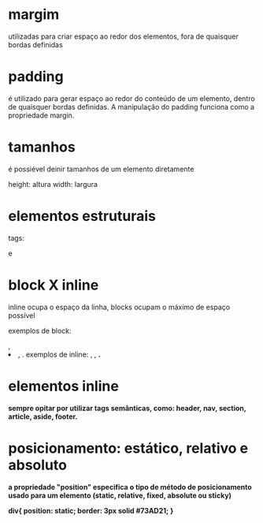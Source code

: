 # margim

utilizadas para criar espaço ao redor dos elementos, fora de quaisquer bordas definidas

# padding

é utilizado para gerar espaço ao redor do conteúdo de um elemento, dentro de quaisquer bordas definidas. A manipulação do padding funciona como a propriedade margin.

# tamanhos

é possiével deinir tamanhos de um elemento diretamente

height: altura
width: largura

# elementos estruturais

tags: <div> e <span>

# block X inline

inline ocupa o espaço da linha, blocks ocupam o máximo de espaço possível

exemplos de block: <div>, <li>, <img>.
exemplos de inline: <span>, <output>, <strong>.

# elementos inline

sempre opitar por utilizar tags semânticas, como: header, nav, section, article, aside, footer.

# posicionamento: estático, relativo e absoluto

a propriedade "position" especifica o tipo de método de posicionamento usado para um elemento (static, relative, fixed, absolute ou sticky)

div{
    position: static;
    border: 3px solid #73AD21;
}

